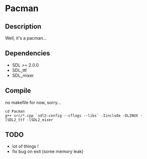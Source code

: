 Pacman
======

Description
-----------

Well, it's a pacman...

Dependencies
------------

* SDL >= 2.0.0
* SDL_ttf
* SDL_mixer

Compile
-------

no makefile for now, sorry...

```
cd Pacman
g++ src/*.cpp `sdl2-config --cflags --libs` -Iinclude -DLINUX -lSDL2_ttf -lSDL2_mixer
```

TODO
----
* lot of things !
* fix bug on exit (some memory leak)

